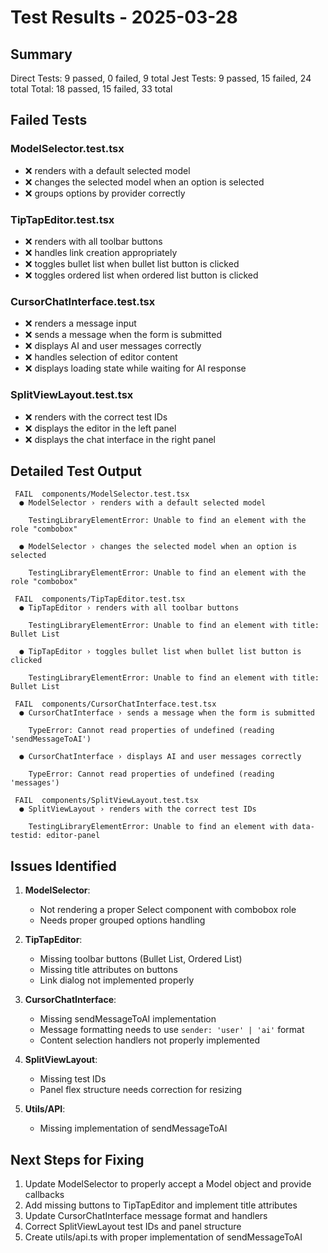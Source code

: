 # Test Results - 2025-03-28

## Summary

Direct Tests: 9 passed, 0 failed, 9 total
Jest Tests: 9 passed, 15 failed, 24 total
Total: 18 passed, 15 failed, 33 total

## Failed Tests

### ModelSelector.test.tsx
- ❌ renders with a default selected model
- ❌ changes the selected model when an option is selected
- ❌ groups options by provider correctly

### TipTapEditor.test.tsx
- ❌ renders with all toolbar buttons
- ❌ handles link creation appropriately
- ❌ toggles bullet list when bullet list button is clicked
- ❌ toggles ordered list when ordered list button is clicked

### CursorChatInterface.test.tsx
- ❌ renders a message input
- ❌ sends a message when the form is submitted
- ❌ displays AI and user messages correctly
- ❌ handles selection of editor content
- ❌ displays loading state while waiting for AI response

### SplitViewLayout.test.tsx
- ❌ renders with the correct test IDs
- ❌ displays the editor in the left panel
- ❌ displays the chat interface in the right panel

## Detailed Test Output

```
 FAIL  components/ModelSelector.test.tsx
  ● ModelSelector › renders with a default selected model

    TestingLibraryElementError: Unable to find an element with the role "combobox"
    
  ● ModelSelector › changes the selected model when an option is selected
  
    TestingLibraryElementError: Unable to find an element with the role "combobox"

 FAIL  components/TipTapEditor.test.tsx
  ● TipTapEditor › renders with all toolbar buttons
  
    TestingLibraryElementError: Unable to find an element with title: Bullet List
    
  ● TipTapEditor › toggles bullet list when bullet list button is clicked
  
    TestingLibraryElementError: Unable to find an element with title: Bullet List

 FAIL  components/CursorChatInterface.test.tsx
  ● CursorChatInterface › sends a message when the form is submitted
  
    TypeError: Cannot read properties of undefined (reading 'sendMessageToAI')
    
  ● CursorChatInterface › displays AI and user messages correctly
  
    TypeError: Cannot read properties of undefined (reading 'messages')

 FAIL  components/SplitViewLayout.test.tsx
  ● SplitViewLayout › renders with the correct test IDs
  
    TestingLibraryElementError: Unable to find an element with data-testid: editor-panel
```

## Issues Identified

1. **ModelSelector**: 
   - Not rendering a proper Select component with combobox role
   - Needs proper grouped options handling

2. **TipTapEditor**:
   - Missing toolbar buttons (Bullet List, Ordered List)
   - Missing title attributes on buttons
   - Link dialog not implemented properly

3. **CursorChatInterface**:
   - Missing sendMessageToAI implementation
   - Message formatting needs to use `sender: 'user' | 'ai'` format
   - Content selection handlers not properly implemented

4. **SplitViewLayout**:
   - Missing test IDs
   - Panel flex structure needs correction for resizing

5. **Utils/API**:
   - Missing implementation of sendMessageToAI

## Next Steps for Fixing

1. Update ModelSelector to properly accept a Model object and provide callbacks
2. Add missing buttons to TipTapEditor and implement title attributes
3. Update CursorChatInterface message format and handlers
4. Correct SplitViewLayout test IDs and panel structure
5. Create utils/api.ts with proper implementation of sendMessageToAI